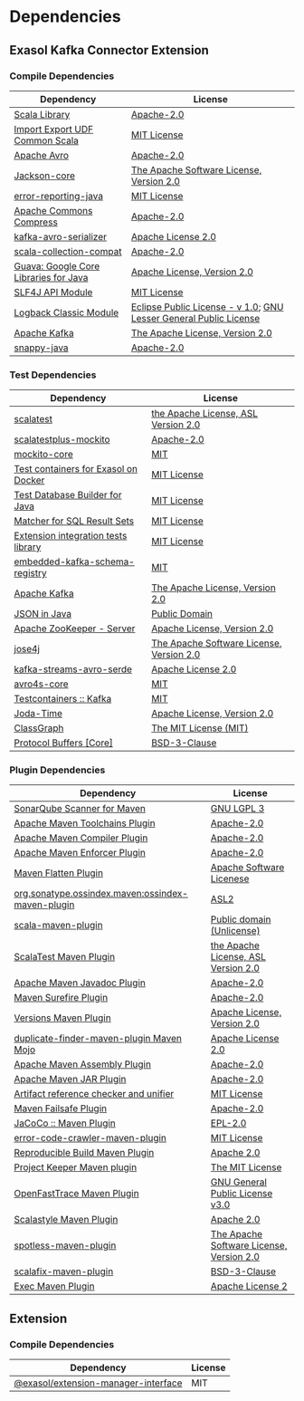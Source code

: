 <!-- @formatter:off -->
# Dependencies

## Exasol Kafka Connector Extension

### Compile Dependencies

| Dependency                                  | License                                                                       |
| ------------------------------------------- | ----------------------------------------------------------------------------- |
| [Scala Library][0]                          | [Apache-2.0][1]                                                               |
| [Import Export UDF Common Scala][2]         | [MIT License][3]                                                              |
| [Apache Avro][4]                            | [Apache-2.0][5]                                                               |
| [Jackson-core][6]                           | [The Apache Software License, Version 2.0][5]                                 |
| [error-reporting-java][7]                   | [MIT License][8]                                                              |
| [Apache Commons Compress][9]                | [Apache-2.0][5]                                                               |
| [kafka-avro-serializer][10]                 | [Apache License 2.0][11]                                                      |
| [scala-collection-compat][12]               | [Apache-2.0][1]                                                               |
| [Guava: Google Core Libraries for Java][13] | [Apache License, Version 2.0][14]                                             |
| [SLF4J API Module][15]                      | [MIT License][16]                                                             |
| [Logback Classic Module][17]                | [Eclipse Public License - v 1.0][18]; [GNU Lesser General Public License][19] |
| [Apache Kafka][20]                          | [The Apache License, Version 2.0][14]                                         |
| [snappy-java][21]                           | [Apache-2.0][22]                                                              |

### Test Dependencies

| Dependency                                 | License                                        |
| ------------------------------------------ | ---------------------------------------------- |
| [scalatest][23]                            | [the Apache License, ASL Version 2.0][24]      |
| [scalatestplus-mockito][25]                | [Apache-2.0][24]                               |
| [mockito-core][26]                         | [MIT][27]                                      |
| [Test containers for Exasol on Docker][28] | [MIT License][29]                              |
| [Test Database Builder for Java][30]       | [MIT License][31]                              |
| [Matcher for SQL Result Sets][32]          | [MIT License][33]                              |
| [Extension integration tests library][34]  | [MIT License][35]                              |
| [embedded-kafka-schema-registry][36]       | [MIT][27]                                      |
| [Apache Kafka][20]                         | [The Apache License, Version 2.0][14]          |
| [JSON in Java][37]                         | [Public Domain][38]                            |
| [Apache ZooKeeper - Server][39]            | [Apache License, Version 2.0][5]               |
| [jose4j][40]                               | [The Apache Software License, Version 2.0][14] |
| [kafka-streams-avro-serde][41]             | [Apache License 2.0][11]                       |
| [avro4s-core][42]                          | [MIT][27]                                      |
| [Testcontainers :: Kafka][43]              | [MIT][44]                                      |
| [Joda-Time][45]                            | [Apache License, Version 2.0][5]               |
| [ClassGraph][46]                           | [The MIT License (MIT)][44]                    |
| [Protocol Buffers [Core]][47]              | [BSD-3-Clause][48]                             |

### Plugin Dependencies

| Dependency                                              | License                                       |
| ------------------------------------------------------- | --------------------------------------------- |
| [SonarQube Scanner for Maven][49]                       | [GNU LGPL 3][50]                              |
| [Apache Maven Toolchains Plugin][51]                    | [Apache-2.0][5]                               |
| [Apache Maven Compiler Plugin][52]                      | [Apache-2.0][5]                               |
| [Apache Maven Enforcer Plugin][53]                      | [Apache-2.0][5]                               |
| [Maven Flatten Plugin][54]                              | [Apache Software Licenese][5]                 |
| [org.sonatype.ossindex.maven:ossindex-maven-plugin][55] | [ASL2][14]                                    |
| [scala-maven-plugin][56]                                | [Public domain (Unlicense)][57]               |
| [ScalaTest Maven Plugin][58]                            | [the Apache License, ASL Version 2.0][24]     |
| [Apache Maven Javadoc Plugin][59]                       | [Apache-2.0][5]                               |
| [Maven Surefire Plugin][60]                             | [Apache-2.0][5]                               |
| [Versions Maven Plugin][61]                             | [Apache License, Version 2.0][5]              |
| [duplicate-finder-maven-plugin Maven Mojo][62]          | [Apache License 2.0][11]                      |
| [Apache Maven Assembly Plugin][63]                      | [Apache-2.0][5]                               |
| [Apache Maven JAR Plugin][64]                           | [Apache-2.0][5]                               |
| [Artifact reference checker and unifier][65]            | [MIT License][66]                             |
| [Maven Failsafe Plugin][67]                             | [Apache-2.0][5]                               |
| [JaCoCo :: Maven Plugin][68]                            | [EPL-2.0][69]                                 |
| [error-code-crawler-maven-plugin][70]                   | [MIT License][71]                             |
| [Reproducible Build Maven Plugin][72]                   | [Apache 2.0][14]                              |
| [Project Keeper Maven plugin][73]                       | [The MIT License][74]                         |
| [OpenFastTrace Maven Plugin][75]                        | [GNU General Public License v3.0][76]         |
| [Scalastyle Maven Plugin][77]                           | [Apache 2.0][11]                              |
| [spotless-maven-plugin][78]                             | [The Apache Software License, Version 2.0][5] |
| [scalafix-maven-plugin][79]                             | [BSD-3-Clause][48]                            |
| [Exec Maven Plugin][80]                                 | [Apache License 2][5]                         |

## Extension

### Compile Dependencies

| Dependency                                | License |
| ----------------------------------------- | ------- |
| [@exasol/extension-manager-interface][81] | MIT     |

[0]: https://www.scala-lang.org/
[1]: https://www.apache.org/licenses/LICENSE-2.0
[2]: https://github.com/exasol/import-export-udf-common-scala/
[3]: https://github.com/exasol/import-export-udf-common-scala/blob/main/LICENSE
[4]: https://avro.apache.org
[5]: https://www.apache.org/licenses/LICENSE-2.0.txt
[6]: https://github.com/FasterXML/jackson-core
[7]: https://github.com/exasol/error-reporting-java/
[8]: https://github.com/exasol/error-reporting-java/blob/main/LICENSE
[9]: https://commons.apache.org/proper/commons-compress/
[10]: http://confluent.io/kafka-avro-serializer
[11]: http://www.apache.org/licenses/LICENSE-2.0.html
[12]: http://www.scala-lang.org/
[13]: https://github.com/google/guava
[14]: http://www.apache.org/licenses/LICENSE-2.0.txt
[15]: http://www.slf4j.org
[16]: http://www.opensource.org/licenses/mit-license.php
[17]: http://logback.qos.ch/logback-classic
[18]: http://www.eclipse.org/legal/epl-v10.html
[19]: http://www.gnu.org/licenses/old-licenses/lgpl-2.1.html
[20]: https://kafka.apache.org
[21]: https://github.com/xerial/snappy-java
[22]: https://www.apache.org/licenses/LICENSE-2.0.html
[23]: http://www.scalatest.org
[24]: http://www.apache.org/licenses/LICENSE-2.0
[25]: https://github.com/scalatest/scalatestplus-mockito
[26]: https://github.com/mockito/mockito
[27]: https://opensource.org/licenses/MIT
[28]: https://github.com/exasol/exasol-testcontainers/
[29]: https://github.com/exasol/exasol-testcontainers/blob/main/LICENSE
[30]: https://github.com/exasol/test-db-builder-java/
[31]: https://github.com/exasol/test-db-builder-java/blob/main/LICENSE
[32]: https://github.com/exasol/hamcrest-resultset-matcher/
[33]: https://github.com/exasol/hamcrest-resultset-matcher/blob/main/LICENSE
[34]: https://github.com/exasol/extension-manager/
[35]: https://github.com/exasol/extension-manager/blob/main/LICENSE
[36]: https://github.com/embeddedkafka/embedded-kafka-schema-registry
[37]: https://github.com/douglascrockford/JSON-java
[38]: https://github.com/stleary/JSON-java/blob/master/LICENSE
[39]: http://zookeeper.apache.org/zookeeper
[40]: https://bitbucket.org/b_c/jose4j/
[41]: http://confluent.io/kafka-streams-avro-serde
[42]: https://github.com/sksamuel/avro4s
[43]: https://java.testcontainers.org
[44]: http://opensource.org/licenses/MIT
[45]: https://www.joda.org/joda-time/
[46]: https://github.com/classgraph/classgraph
[47]: https://developers.google.com/protocol-buffers/protobuf-java/
[48]: https://opensource.org/licenses/BSD-3-Clause
[49]: http://sonarsource.github.io/sonar-scanner-maven/
[50]: http://www.gnu.org/licenses/lgpl.txt
[51]: https://maven.apache.org/plugins/maven-toolchains-plugin/
[52]: https://maven.apache.org/plugins/maven-compiler-plugin/
[53]: https://maven.apache.org/enforcer/maven-enforcer-plugin/
[54]: https://www.mojohaus.org/flatten-maven-plugin/
[55]: https://sonatype.github.io/ossindex-maven/maven-plugin/
[56]: http://github.com/davidB/scala-maven-plugin
[57]: http://unlicense.org/
[58]: https://www.scalatest.org/user_guide/using_the_scalatest_maven_plugin
[59]: https://maven.apache.org/plugins/maven-javadoc-plugin/
[60]: https://maven.apache.org/surefire/maven-surefire-plugin/
[61]: https://www.mojohaus.org/versions/versions-maven-plugin/
[62]: https://basepom.github.io/duplicate-finder-maven-plugin
[63]: https://maven.apache.org/plugins/maven-assembly-plugin/
[64]: https://maven.apache.org/plugins/maven-jar-plugin/
[65]: https://github.com/exasol/artifact-reference-checker-maven-plugin/
[66]: https://github.com/exasol/artifact-reference-checker-maven-plugin/blob/main/LICENSE
[67]: https://maven.apache.org/surefire/maven-failsafe-plugin/
[68]: https://www.jacoco.org/jacoco/trunk/doc/maven.html
[69]: https://www.eclipse.org/legal/epl-2.0/
[70]: https://github.com/exasol/error-code-crawler-maven-plugin/
[71]: https://github.com/exasol/error-code-crawler-maven-plugin/blob/main/LICENSE
[72]: http://zlika.github.io/reproducible-build-maven-plugin
[73]: https://github.com/exasol/project-keeper/
[74]: https://github.com/exasol/project-keeper/blob/main/LICENSE
[75]: https://github.com/itsallcode/openfasttrace-maven-plugin
[76]: https://www.gnu.org/licenses/gpl-3.0.html
[77]: http://www.scalastyle.org
[78]: https://github.com/diffplug/spotless
[79]: https://github.com/evis/scalafix-maven-plugin
[80]: https://www.mojohaus.org/exec-maven-plugin
[81]: https://registry.npmjs.org/@exasol/extension-manager-interface/-/extension-manager-interface-0.4.1.tgz
